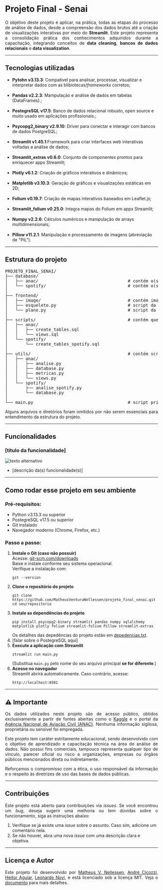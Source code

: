 <h1>Projeto Final - Senai</h1>

<p align="justify">O objetivo deste projeto é aplicar, na prática, todas as etapas do processo de análise de dados, desde a compreensão dos dados brutos até a criação de visualizações interativas por meio do <strong>Streamlit</strong>. Este projeto representa a consolidação prática dos conhecimentos adquiridos durante a capacitação, integrando conceitos de <strong>data cleaning</strong>, <strong>bancos de dados relacionais</strong> e <strong>data visualization</strong>.</p>

<hr>

<h2>Tecnologias utilizadas</h2>
<ul>
    <li><strong>Pytohn v3.13.3</strong>: Compatível para analisar, processar, visualizar e interpretar dados com as blibiotecas/<i>frameworks</i> corretos;</li>
    <br>
    <li><strong>Pandas v2.2.3</strong>: Manipulação e análise de dados em tabelas (DataFrames).;</li>
    <br>
    <li><strong>PostegreSQL v17.5</strong>: Banco de dados relacional robusto, open source e muito usado em aplicações profissionais.;</li>
    <br>
    <li><strong>Psycopg2_binary v2.9.10</strong>: Driver para conectar e interagir com bancos de dados PostgreSQL;</li>
    <br>
    <li><strong>Streamlit v1.45.1</strong>:Framework para criar interfaces web interativas voltadas a análise de dados;</li>
    <br>
    <li><strong>Streamlit_extras v0.6.0</strong>: Conjunto de componentes prontos para enriquecer apps Streamlit;</li>
    <br>
    <li><strong>Plotly v6.1.2</strong>: Criação de gráficos interativos e dinâmicos;</li>
    <br>
    <li><strong>Matplotlib v3.10.3</strong>: Geração de gráficos e visualizações estáticas em 2D;</li>
    <br>
    <li><strong>Folium v0.19.7</strong>: Criação de mapas interativos baseados em Leaflet.js;</li>
    <br>
    <li><strong>Streamlit_folium v0.25.0</strong>: Integra mapas do Folium em apps Streamlit;</li>
    <br>
    <li><strong>Numpy v2.2.6</strong>: Cálculos numéricos e manipulação de arrays multidimensionais;</li>
    <br>
    <li><strong>Pillow v11.2.1</strong>: Manipulação e processamento de imagens (abreviação de "PIL").</li>
</ul>

<hr>

<h2>Estrutura do projeto</h2>

<pre>
PROJETO_FINAL_SENAI/
├── database/                                
│   ├── anac/                                   # contém o(s) arquivo(s) CSV origem e destino dos dados de aviação
│   └── spotify/                                # contém o(s) arquivo(s) CSV origem e destino dos dados de músicas  
│
├── frontend/                
│   ├── image/                                  # contém imagens utilizadas na aplicação
│   ├── esqueleto.py                            # script da seção da análise dos dados de músicas
│   └── plane.py                                # script da seção da análise dos dados de aviação
│   
├── scripts/                                    # contém querys SQL
│   ├── anac/
│   │   ├── create_tables.sql
│   │   └── views.sql
│   └── spotify/
│       └── create_tables_spotify.sql
│
├── utils/                                      # contém scripts úteis para funcionamnetos dos demais scritps
│   ├── anac/
│   │   ├── analise.py
│   │   ├── database.py
│   │   ├── metricas.py
│   │   └── views.py
│   └── spotify/
│       ├── analise_spotify.py
│       └── database.py
│
└── main.py                                     # script principal da aplicação
</pre>


<p align="justify">Alguns arquivos e diretórios foram omitidos por não serem essenciais para entendimento da estrutura do projeto.</p>

<hr>

<h2>Funcionalidades</h2>

<h3>[título da funcionalidade]</h3>
<img src="caminho/relativo/do/arquivo.gif" alt="texto alternativo"/>
<ul>
  <li>[descrição da(s) funcionalidade(s)]</li>
</ul>

<hr>

<h2>Como rodar esse projeto em seu ambiente</h2>

<h3>Pré-requisitos:</h3>
<ul>
  <li>Python v3.13.3 ou superior</li>
  <li>PostegreSQL v17.5 ou superior</li>
  <li>Git instalado</li>
  <li>Navegador moderno (Chrome, Firefox, etc.)</li>
</ul>

<h3>Passo a passo:</h3>
<ol>

  <li>
    <strong>Instale o Git (caso não possuir)</strong><br>
    Acesse: <a href="https://git-scm.com/downloads" target="_blank">git-scm.com/downloads</a><br>
    Baixe e instale conforme seu sistema operacional.<br>
    Verifique a instalação com:
    <pre><code>git --version</code></pre>
  </li>

  <li>
    <strong>Clone o repositório do projeto</strong>
    <pre><code>git clone https://github.com/MatheusVenturaNellessen/projeto_final_senai.git
cd seu/repositorio</code></pre>
  </li>

  <li>
    <strong>Instale as dependências do projeto</strong><br>
    <pre><code>pip install psycopg2-binary streamlit pandas numpy sqlalchemy matplotlib plotly folium streamlit-folium Pillow streamlit-extras</code></pre>
    Os detalhes das depedências do projeto estão em <a href="./depedencias.txt">depedencias.txt</a>.
  </li>

  <li>
      [falar sobre o PostegreSQL aqui]
  </li>
  
  <li>
    <strong>Execute a aplicação com Streamlit</strong>
    <pre><code>streamlit run main.py</code></pre>
    (Substitua <code>main.py</code> pelo nome do seu arquivo principal <strong>se for diferente</strong>.)
  </li>

  <li>
    <strong>Acesse no navegador</strong><br>
    Streamlit abrirá automaticamente. Caso contrário, acesse:
    <pre><code>http://localhost:8501</code></pre>
  </li>

</ol>

<hr>

<h2>⚠️ Importante</h2>

<p align="justify">Os dados utilizados neste projeto são de acesso público, obtidos exclusivamente a partir de fontes abertas como o <a href="https://www.kaggle.com/datasets/nelgiriyewithana/top-spotify-songs-2023/data">Kaggle</a> e o portal da <a href="https://www.gov.br/anac/pt-br/assuntos/dados-e-estatisticas/dados-estatisticos/dados-estatisticos">Agência Nacional de Aviação Civil (ANAC)</a>. Nenhuma informação sigilosa, proprietária ou sensível foi empregada.</p>

<p align="justify">Este projeto tem caráter estritamente educacional, sendo desenvolvido com o objetivo de aprendizado e capacitação técnica na área de análise de dados. Não possui fins comerciais, tampouco representa qualquer tipo de vínculo, parecer oficial ou risco a organizações, empresas ou órgãos públicos mencionados direta ou indiretamente.</p>

<p align="justify">Reforçamos o compromisso com a ética, o uso responsável da informação e o respeito às diretrizes de uso das bases de dados públicas.</p>

<hr>

<h2>Contribuições</h2>
<p align="justify">Este projeto está aberto para contribuições via <i>issues</i>. Se você encontrou um <i>bug</i>, deseja sugerir uma melhoria ou tem dúvidas sobre o funcionamento, siga as instruções abaixo:</p>
<ol>
    <li>Verifique se já existe uma <i>issue</i> sobre o assunto. Caso sim, adicione um comentário nela.</li>
    <li>Se não houver, abra uma nova <i>issue</i> com uma descrição clara e objetiva.</li>
</ol>

<hr>

<h2>Licença e Autor</h2>
<p align="justify">Este projeto foi desenvolvido por <a href="https://github.com/MatheusVenturaNellessen">Matheus V. Nellessen</a>, <a href="https://github.com/andre-ciccozzi">André Cicozzi</a>, <a href="https://github.com/heitorkino">Heitor Aguiar</a>, <a href="https://github.com/LeoXP890">Leonardo Novi</a>, e está licenciado sob a licença MIT. Veja o <a href="./LICENSE">documento</a> para mais detalhes.</p>
